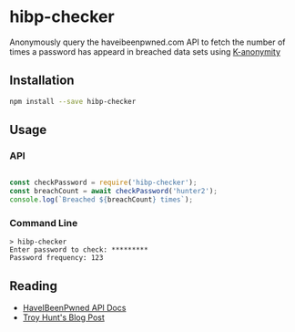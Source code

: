 # hibp-checker

Anonymously query the haveibeenpwned.com API to fetch the number of times a
password has appeard in breached data sets using [K-anonymity](https://en.wikipedia.org/wiki/K-anonymity)

## Installation
```bash
npm install --save hibp-checker
```

## Usage

### API

```javascript

const checkPassword = require('hibp-checker');
const breachCount = await checkPassword('hunter2');
console.log(`Breached ${breachCount} times`);
```

### Command Line

```
> hibp-checker
Enter password to check: *********
Password frequency: 123
```

## Reading
- [HaveIBeenPwned API Docs](https://haveibeenpwned.com/API/v2#SearchingPwnedPasswordsByRange)
- [Troy Hunt's Blog Post](https://www.troyhunt.com/ive-just-launched-pwned-passwords-version-2/)